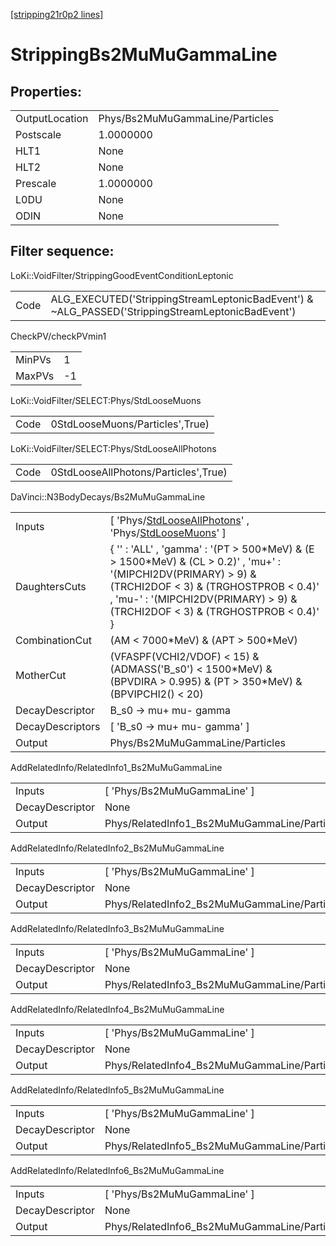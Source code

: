 [[stripping21r0p2 lines]](./stripping21r0p2-index)

# StrippingBs2MuMuGammaLine

## Properties:

|                |                                 |
|----------------|---------------------------------|
| OutputLocation | Phys/Bs2MuMuGammaLine/Particles |
| Postscale      | 1.0000000                       |
| HLT1           | None                            |
| HLT2           | None                            |
| Prescale       | 1.0000000                       |
| L0DU           | None                            |
| ODIN           | None                            |

## Filter sequence:

LoKi::VoidFilter/StrippingGoodEventConditionLeptonic

|      |                                                                                                  |
|------|--------------------------------------------------------------------------------------------------|
| Code | ALG_EXECUTED('StrippingStreamLeptonicBadEvent') & ~ALG_PASSED('StrippingStreamLeptonicBadEvent') |

CheckPV/checkPVmin1

|        |     |
|--------|-----|
| MinPVs | 1   |
| MaxPVs | -1  |

LoKi::VoidFilter/SELECT:Phys/StdLooseMuons

|      |                                 |
|------|---------------------------------|
| Code | 0StdLooseMuons/Particles',True) |

LoKi::VoidFilter/SELECT:Phys/StdLooseAllPhotons

|      |                                      |
|------|--------------------------------------|
| Code | 0StdLooseAllPhotons/Particles',True) |

DaVinci::N3BodyDecays/Bs2MuMuGammaLine

|                  |                                                                                                                                                                                                                                                |
|------------------|------------------------------------------------------------------------------------------------------------------------------------------------------------------------------------------------------------------------------------------------|
| Inputs           | [ 'Phys/[StdLooseAllPhotons](./stripping21r0p2-commonparticles-stdlooseallphotons)' , 'Phys/[StdLooseMuons](./stripping21r0p2-commonparticles-stdloosemuons)' ]                                                                              |
| DaughtersCuts    | { '' : 'ALL' , 'gamma' : '(PT \> 500\*MeV) & (E \> 1500\*MeV) & (CL \> 0.2)' , 'mu+' : '(MIPCHI2DV(PRIMARY) \> 9) & (TRCHI2DOF \< 3) & (TRGHOSTPROB \< 0.4)' , 'mu-' : '(MIPCHI2DV(PRIMARY) \> 9) & (TRCHI2DOF \< 3) & (TRGHOSTPROB \< 0.4)' } |
| CombinationCut   | (AM \< 7000\*MeV) & (APT \> 500\*MeV)                                                                                                                                                                                                          |
| MotherCut        | (VFASPF(VCHI2/VDOF) \< 15) & (ADMASS('B_s0') \< 1500\*MeV) & (BPVDIRA \> 0.995) & (PT \> 350\*MeV) & (BPVIPCHI2() \< 20)                                                                                                                       |
| DecayDescriptor  | B_s0 -\> mu+ mu- gamma                                                                                                                                                                                                                         |
| DecayDescriptors | [ 'B_s0 -\> mu+ mu- gamma' ]                                                                                                                                                                                                                 |
| Output           | Phys/Bs2MuMuGammaLine/Particles                                                                                                                                                                                                                |

AddRelatedInfo/RelatedInfo1_Bs2MuMuGammaLine

|                 |                                              |
|-----------------|----------------------------------------------|
| Inputs          | [ 'Phys/Bs2MuMuGammaLine' ]                |
| DecayDescriptor | None                                         |
| Output          | Phys/RelatedInfo1_Bs2MuMuGammaLine/Particles |

AddRelatedInfo/RelatedInfo2_Bs2MuMuGammaLine

|                 |                                              |
|-----------------|----------------------------------------------|
| Inputs          | [ 'Phys/Bs2MuMuGammaLine' ]                |
| DecayDescriptor | None                                         |
| Output          | Phys/RelatedInfo2_Bs2MuMuGammaLine/Particles |

AddRelatedInfo/RelatedInfo3_Bs2MuMuGammaLine

|                 |                                              |
|-----------------|----------------------------------------------|
| Inputs          | [ 'Phys/Bs2MuMuGammaLine' ]                |
| DecayDescriptor | None                                         |
| Output          | Phys/RelatedInfo3_Bs2MuMuGammaLine/Particles |

AddRelatedInfo/RelatedInfo4_Bs2MuMuGammaLine

|                 |                                              |
|-----------------|----------------------------------------------|
| Inputs          | [ 'Phys/Bs2MuMuGammaLine' ]                |
| DecayDescriptor | None                                         |
| Output          | Phys/RelatedInfo4_Bs2MuMuGammaLine/Particles |

AddRelatedInfo/RelatedInfo5_Bs2MuMuGammaLine

|                 |                                              |
|-----------------|----------------------------------------------|
| Inputs          | [ 'Phys/Bs2MuMuGammaLine' ]                |
| DecayDescriptor | None                                         |
| Output          | Phys/RelatedInfo5_Bs2MuMuGammaLine/Particles |

AddRelatedInfo/RelatedInfo6_Bs2MuMuGammaLine

|                 |                                              |
|-----------------|----------------------------------------------|
| Inputs          | [ 'Phys/Bs2MuMuGammaLine' ]                |
| DecayDescriptor | None                                         |
| Output          | Phys/RelatedInfo6_Bs2MuMuGammaLine/Particles |
